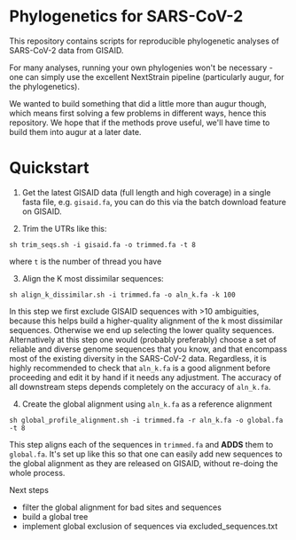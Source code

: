 # Phylogenetics for SARS-CoV-2

This repository contains scripts for reproducible phylogenetic analyses of SARS-CoV-2 data from GISAID.

For many analyses, running your own phylogenies won't be necessary - one can simply use the excellent NextStrain pipeline (particularly augur, for the phylogenetics).

We wanted to build something that did a little more than augur though, which means first solving a few problems in different ways, hence this repository. We hope that if the methods prove useful, we'll have time to build them into augur at a later date.


# Quickstart

1. Get the latest GISAID data (full length and high coverage) in a single fasta file, e.g. `gisaid.fa`, you can do this via the batch download feature on GISAID.

2. Trim the UTRs like this:

`sh trim_seqs.sh -i gisaid.fa -o trimmed.fa -t 8`

where `t` is the number of thread you have

3. Align the K most dissimilar sequences:

`sh align_k_dissimilar.sh -i trimmed.fa -o aln_k.fa -k 100`

In this step we first exclude GISAID sequences with >10 ambiguities, because this helps build a higher-quality alignment of the k most dissimilar sequences. Otherwise we end up selecting the lower quality sequences. Alternatively at this step one would (probably preferably) choose a set of reliable and diverse genome sequences that you know, and that encompass most of the existing diversity in the SARS-CoV-2 data. Regardless, it is highly recommended to check that `aln_k.fa` is a good alignment before proceeding and edit it by hand if it needs any adjustment. The accuracy of all downstream steps depends completely on the accuracy of `aln_k.fa`.

4. Create the global alignment using `aln_k.fa` as a reference alignment 

`sh global_profile_alignment.sh -i trimmed.fa -r aln_k.fa -o global.fa -t 8`

This step aligns each of the sequences in `trimmed.fa` and **ADDS** them to `global.fa`. It's set up like this so that one can easily add new sequences to the global alignment as they are released on GISAID, without re-doing the whole process.  

Next steps

* filter the global alignment for bad sites and sequences 
* build a global tree
* implement global exclusion of sequences via excluded_sequences.txt